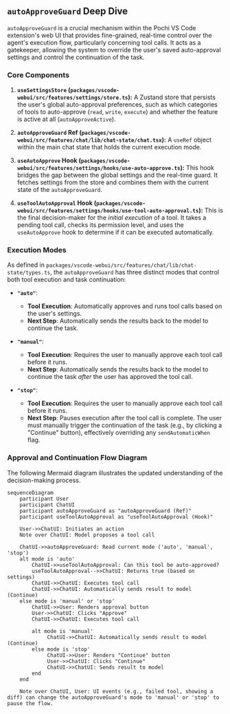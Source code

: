 ## `autoApproveGuard` Deep Dive

`autoApproveGuard` is a crucial mechanism within the Pochi VS Code extension's web UI that provides fine-grained, real-time control over the agent's execution flow, particularly concerning tool calls. It acts as a gatekeeper, allowing the system to override the user's saved auto-approval settings and control the continuation of the task.

### Core Components

1.  **`useSettingsStore` (`packages/vscode-webui/src/features/settings/store.ts`):** A Zustand store that persists the user's global auto-approval preferences, such as which categories of tools to auto-approve (`read`, `write`, `execute`) and whether the feature is active at all (`autoApproveActive`).

2.  **`autoApproveGuard` Ref (`packages/vscode-webui/src/features/chat/lib/chat-state/chat.tsx`):** A `useRef` object within the main chat state that holds the current execution mode.

3.  **`useAutoApprove` Hook (`packages/vscode-webui/src/features/settings/hooks/use-auto-approve.ts`):** This hook bridges the gap between the global settings and the real-time guard. It fetches settings from the store and combines them with the current state of the `autoApproveGuard`.

4.  **`useToolAutoApproval` Hook (`packages/vscode-webui/src/features/settings/hooks/use-tool-auto-approval.ts`):** This is the final decision-maker for the *initial execution* of a tool. It takes a pending tool call, checks its permission level, and uses the `useAutoApprove` hook to determine if it can be executed automatically.

### Execution Modes

As defined in `packages/vscode-webui/src/features/chat/lib/chat-state/types.ts`, the `autoApproveGuard` has three distinct modes that control both tool execution and task continuation:

-   **`"auto"`**:
    -   **Tool Execution**: Automatically approves and runs tool calls based on the user's settings.
    -   **Next Step**: Automatically sends the results back to the model to continue the task.

-   **`"manual"`**:
    -   **Tool Execution**: Requires the user to manually approve each tool call before it runs.
    -   **Next Step**: Automatically sends the results back to the model to continue the task *after* the user has approved the tool call.

-   **`"stop"`**:
    -   **Tool Execution**: Requires the user to manually approve each tool call before it runs.
    -   **Next Step**: Pauses execution after the tool call is complete. The user must manually trigger the continuation of the task (e.g., by clicking a "Continue" button), effectively overriding any `sendAutomaticWhen` flag.

### Approval and Continuation Flow Diagram

The following Mermaid diagram illustrates the updated understanding of the decision-making process.

```mermaid
sequenceDiagram
    participant User
    participant ChatUI
    participant autoApproveGuard as "autoApproveGuard (Ref)"
    participant useToolAutoApproval as "useToolAutoApproval (Hook)"

    User->>ChatUI: Initiates an action
    Note over ChatUI: Model proposes a tool call

    ChatUI->>autoApproveGuard: Read current mode ('auto', 'manual', 'stop')
    alt mode is 'auto'
        ChatUI->>useToolAutoApproval: Can this tool be auto-approved?
        useToolAutoApproval-->>ChatUI: Returns true (based on settings)
        ChatUI->>ChatUI: Executes tool call
        ChatUI->>ChatUI: Automatically sends result to model (Continue)
    else mode is 'manual' or 'stop'
        ChatUI->>User: Renders approval button
        User->>ChatUI: Clicks "Approve"
        ChatUI->>ChatUI: Executes tool call
        
        alt mode is 'manual'
             ChatUI->>ChatUI: Automatically sends result to model (Continue)
        else mode is 'stop'
             ChatUI->>User: Renders "Continue" button
             User->>ChatUI: Clicks "Continue"
             ChatUI->>ChatUI: Sends result to model
        end
    end

    Note over ChatUI, User: UI events (e.g., failed tool, showing a diff) can change the autoApproveGuard's mode to 'manual' or 'stop' to pause the flow.

```

